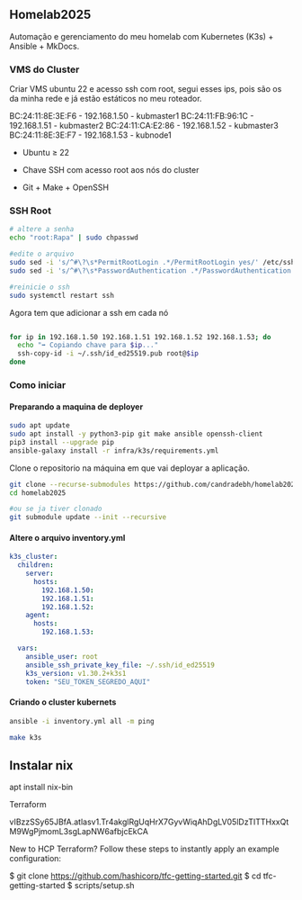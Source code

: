 ## Homelab2025

Automação e gerenciamento do meu homelab com Kubernetes (K3s) + Ansible + MkDocs.

### VMS do Cluster
Criar VMS ubuntu 22 e acesso ssh com root, segui esses ips, pois são os da minha rede e já estão estáticos no meu roteador.

BC:24:11:8E:3E:F6 - 192.168.1.50 - kubmaster1
BC:24:11:FB:96:1C - 192.168.1.51 - kubmaster2
BC:24:11:CA:E2:86 - 192.168.1.52 - kubmaster3
BC:24:11:8E:3E:F7 - 192.168.1.53 - kubnode1

- Ubuntu ≥ 22 

- Chave SSH com acesso root aos nós do cluster
- Git + Make + OpenSSH

### SSH Root

```bash
# altere a senha
echo "root:Rapa" | sudo chpasswd

#edite o arquivo
sudo sed -i 's/^#\?\s*PermitRootLogin .*/PermitRootLogin yes/' /etc/ssh/sshd_config
sudo sed -i 's/^#\?\s*PasswordAuthentication .*/PasswordAuthentication yes/' /etc/ssh/sshd_config

#reinicie o ssh
sudo systemctl restart ssh

```

Agora tem que adicionar a ssh em cada nó

```bash

for ip in 192.168.1.50 192.168.1.51 192.168.1.52 192.168.1.53; do
  echo "➡️ Copiando chave para $ip..."
  ssh-copy-id -i ~/.ssh/id_ed25519.pub root@$ip
done

```

### Como iniciar

#### Preparando a maquina de deployer

```bash 
sudo apt update
sudo apt install -y python3-pip git make ansible openssh-client
pip3 install --upgrade pip
ansible-galaxy install -r infra/k3s/requirements.yml
```

Clone o repositorio na máquina em que vai deployar a aplicação. 

```bash
git clone --recurse-submodules https://github.com/candradebh/homelab2025.git
cd homelab2025

#ou se ja tiver clonado
git submodule update --init --recursive
```

#### Altere o arquivo inventory.yml

```yaml
k3s_cluster:
  children:
    server:
      hosts:
        192.168.1.50:
        192.168.1.51:
        192.168.1.52:
    agent:
      hosts:
        192.168.1.53:

  vars:
    ansible_user: root
    ansible_ssh_private_key_file: ~/.ssh/id_ed25519
    k3s_version: v1.30.2+k3s1
    token: "SEU_TOKEN_SEGREDO_AQUI"

```
#### Criando o cluster kubernets

```bash
ansible -i inventory.yml all -m ping

make k3s

```

## Instalar nix
apt install nix-bin



Terraform

vIBzzSSy65JBfA.atlasv1.Tr4akglRgUqHrX7GyvWiqAhDgLV05lDzTITTHxxQtM9WgPjmomL3sgLapNW6afbjcEkCA

New to HCP Terraform? Follow these steps to instantly apply an example configuration:

$ git clone https://github.com/hashicorp/tfc-getting-started.git
$ cd tfc-getting-started
$ scripts/setup.sh

